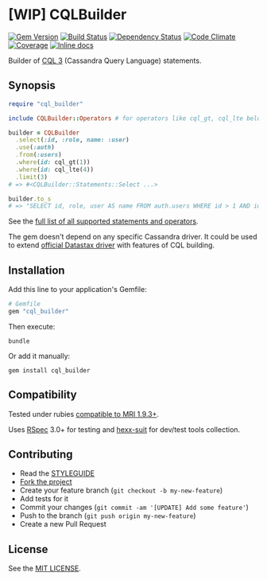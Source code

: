 [WIP] CQLBuilder
================

[![Gem Version](https://img.shields.io/gem/v/cql_builder.svg?style=flat)][gem]
[![Build Status](https://img.shields.io/travis/nepalez/cql_builder/master.svg?style=flat)][travis]
[![Dependency Status](https://img.shields.io/gemnasium/nepalez/cql_builder.svg?style=flat)][gemnasium]
[![Code Climate](https://img.shields.io/codeclimate/github/nepalez/cql_builder.svg?style=flat)][codeclimate]
[![Coverage](https://img.shields.io/coveralls/nepalez/cql_builder.svg?style=flat)][coveralls]
[![Inline docs](http://inch-ci.org/github/nepalez/cql_builder.svg)][inch]

[codeclimate]: https://codeclimate.com/github/nepalez/cql_builder
[coveralls]: https://coveralls.io/r/nepalez/cql_builder
[gem]: https://rubygems.org/gems/cql_builder
[gemnasium]: https://gemnasium.com/nepalez/cql_builder
[travis]: https://travis-ci.org/nepalez/cql_builder
[inch]: https://inch-ci.org/github/nepalez/cql_builder

Builder of [CQL 3](https://cassandra.apache.org/doc/cql3/CQL.html#CassandraQueryLanguageCQLv3.2.0) (Cassandra Query Language) statements.

Synopsis
--------

```ruby
require "cql_builder"

include CQLBuilder::Operators # for operators like cql_gt, cql_lte below.

builder = CQLBuilder
  .select(:id, :role, name: :user)
  .use(:auth)
  .from(:users)
  .where(id: cql_gt(1))
  .where(id: cql_lte(4))
  .limit(3)
# => #<CQLBuilder::Statements::Select ...>

builder.to_s
# => "SELECT id, role, user AS name FROM auth.users WHERE id > 1 AND id <= 4 USING consistency = 'quorum' LIMIT 3;"
```

See the [full list of all supported statements and operators](https://github.com/nepalez/cql_builder/wiki).

The gem doesn't depend on any specific Cassandra driver. It could be used to extend [official Datastax driver](https://github.com/datastax/ruby-driver) with features of CQL building.

Installation
------------

Add this line to your application's Gemfile:

```ruby
# Gemfile
gem "cql_builder"
```

Then execute:

```
bundle
```

Or add it manually:

```
gem install cql_builder
```

Compatibility
-------------

Tested under rubies [compatible to MRI 1.9.3+](.travis.yml).

Uses [RSpec] 3.0+ for testing and [hexx-suit] for dev/test tools collection.

[RSpec]: http://rspec.org
[hexx-suit]: https://github.com/nepalez/hexx-suit

Contributing
------------

* Read the [STYLEGUIDE](config/metrics/STYLEGUIDE)
* [Fork the project](https://github.com/nepalez/cql_builder)
* Create your feature branch (`git checkout -b my-new-feature`)
* Add tests for it
* Commit your changes (`git commit -am '[UPDATE] Add some feature'`)
* Push to the branch (`git push origin my-new-feature`)
* Create a new Pull Request

License
-------

See the [MIT LICENSE](LICENSE).
